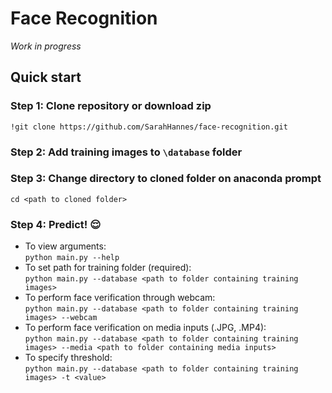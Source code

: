 # Face Recognition
<i> Work in progress</i>
## Quick start
### Step 1: Clone repository or download zip
`!git clone https://github.com/SarahHannes/face-recognition.git`

### Step 2: Add training images to `\database` folder
### Step 3: Change directory to cloned folder on anaconda prompt
`cd <path to cloned folder>`
### Step 4: Predict! 😌
- To view arguments:
<br>`python main.py --help`
- To set path for training folder (required):
<br>`python main.py --database <path to folder containing training images>`
- To perform face verification through webcam:
<br>`python main.py --database <path to folder containing training images> --webcam`
- To perform face verification on media inputs (.JPG, .MP4):
<br>`python main.py --database <path to folder containing training images> --media <path to folder containing media inputs>`
- To specify threshold:
<br>`python main.py --database <path to folder containing training images> -t <value>`
